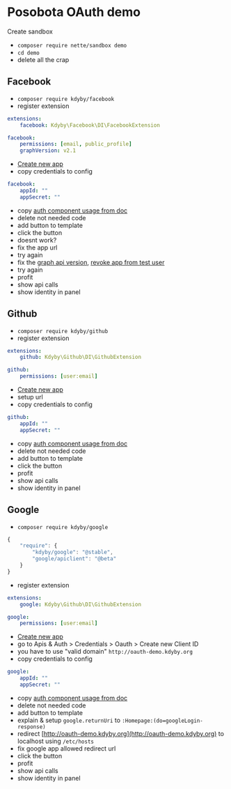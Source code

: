 # Posobota OAuth demo

Create sandbox

- `composer require nette/sandbox demo`
- `cd demo`
- delete all the crap



## Facebook

- `composer require kdyby/facebook`
- register extension

```yml
extensions:
	facebook: Kdyby\Facebook\DI\FacebookExtension

facebook:
	permissions: [email, public_profile]
	graphVersion: v2.1
```

- [Create new app](https://developers.facebook.com/apps/494469227315105/test-apps/)
- copy credentials to config


```yml
facebook:
	appId: ""
	appSecret: ""
```

- copy [auth component usage from doc](https://github.com/Kdyby/Facebook/blob/master/docs/en/index.md#authentication)
- delete not needed code
- add button to template
- click the button
- doesnt work?
- fix the app url
- try again
- fix the [graph api version](https://github.com/fprochazka/posobota-demo-oauth/blob/master/www/images/fb-upgrade-notice.png), [revoke app from test user](https://www.facebook.com/settings?tab=applications)
- try again
- profit
- show api calls
- show identity in panel



## Github

- `composer require kdyby/github`
- register extension

```yml
extensions:
	github: Kdyby\Github\DI\GithubExtension

github:
	permissions: [user:email]
```

- [Create new app](https://github.com/settings/applications/new)
- setup url
- copy credentials to config

```yml
github:
	appId: ""
	appSecret: ""
```

- copy [auth component usage from doc](https://github.com/Kdyby/Github/blob/master/docs/en/index.md#authentication)
- delete not needed code
- add button to template
- click the button
- profit
- show api calls
- show identity in panel



## Google

- `composer require kdyby/google`


```js
{
	"require": {
		"kdyby/google": "@stable",
		"google/apiclient": "@beta"
	}
}
```

- register extension

```yml
extensions:
	google: Kdyby\Github\DI\GithubExtension

google:
	permissions: [user:email]
```

- [Create new app](https://console.developers.google.com/project)
- go to Apis & Auth > Credentials > Oauth > Create new Client ID
- you have to use "valid domain" `http://oauth-demo.kdyby.org`
- copy credentials to config

```yml
google:
	appId: ""
	appSecret: ""
```

- copy [auth component usage from doc](https://github.com/Kdyby/Google/blob/master/docs/en/index.md#authentication)
- delete not needed code
- add button to template
- explain & setup `google.returnUri` to `:Homepage:(do=googleLogin-response)`
- redirect [http://oauth-demo.kdyby.org](http://oauth-demo.kdyby.org) to localhost using `/etc/hosts`
- fix google app allowed redirect url
- click the button
- profit
- show api calls
- show identity in panel

